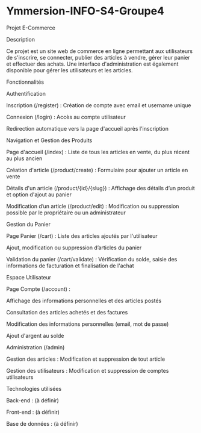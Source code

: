 # Ymmersion-INFO-S4-Groupe4

Projet E-Commerce

Description

Ce projet est un site web de commerce en ligne permettant aux utilisateurs de s'inscrire, se connecter, publier des articles à vendre, gérer leur panier et effectuer des achats. Une interface d'administration est également disponible pour gérer les utilisateurs et les articles.

Fonctionnalités

Authentification

Inscription (/register) : Création de compte avec email et username unique

Connexion (/login) : Accès au compte utilisateur

Redirection automatique vers la page d'accueil après l'inscription

Navigation et Gestion des Produits

Page d'accueil (/index) : Liste de tous les articles en vente, du plus récent au plus ancien

Création d'article (/product/create) : Formulaire pour ajouter un article en vente

Détails d'un article (/product/{id}/{slug}) : Affichage des détails d’un produit et option d'ajout au panier

Modification d’un article (/product/edit) : Modification ou suppression possible par le propriétaire ou un administrateur

Gestion du Panier

Page Panier (/cart) : Liste des articles ajoutés par l'utilisateur

Ajout, modification ou suppression d’articles du panier

Validation du panier (/cart/validate) : Vérification du solde, saisie des informations de facturation et finalisation de l'achat

Espace Utilisateur

Page Compte (/account) :

Affichage des informations personnelles et des articles postés

Consultation des articles achetés et des factures

Modification des informations personnelles (email, mot de passe)

Ajout d'argent au solde

Administration (/admin)

Gestion des articles : Modification et suppression de tout article

Gestion des utilisateurs : Modification et suppression de comptes utilisateurs

Technologies utilisées

Back-end : (à définir)

Front-end : (à définir)

Base de données : (à définir)
